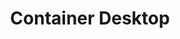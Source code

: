 ---
git: https://github.com/iongion/container-desktop
logohandle: container-desktop
sort: containerdesktop
title: Container Desktop
website: https://container-desktop.com/
---